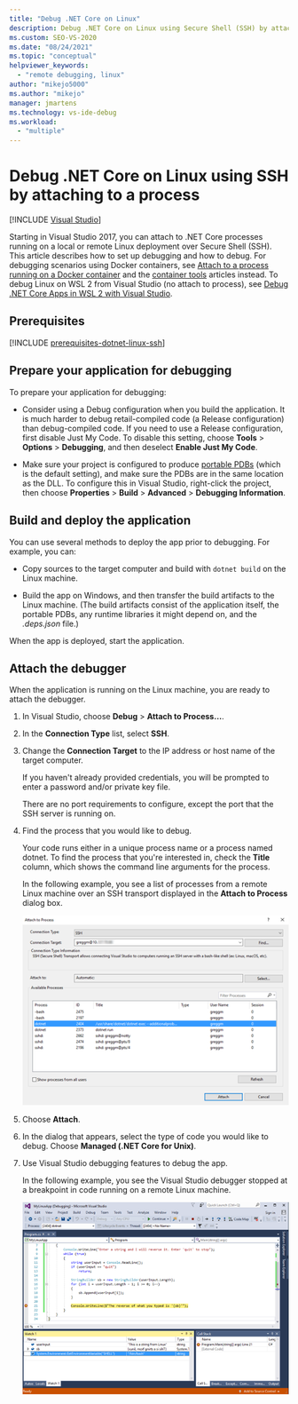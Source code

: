 ```yaml
---
title: "Debug .NET Core on Linux"
description: Debug .NET Core on Linux using Secure Shell (SSH) by attaching to a process. Prepare your app for debugging. Build and deploy the app. Attach the debugger.
ms.custom: SEO-VS-2020
ms.date: "08/24/2021"
ms.topic: "conceptual"
helpviewer_keywords:
  - "remote debugging, linux"
author: "mikejo5000"
ms.author: "mikejo"
manager: jmartens
ms.technology: vs-ide-debug
ms.workload:
  - "multiple"
---
```

# Debug .NET Core on Linux using SSH by attaching to a process

 [!INCLUDE [Visual Studio](~/includes/applies-to-version/vs-windows-only.md)]

Starting in Visual Studio 2017, you can attach to .NET Core processes running on a local or remote Linux deployment over Secure Shell (SSH). This article describes how to set up debugging and how to debug. For debugging scenarios using Docker containers, see [Attach to a process running on a Docker container](../debugger/attach-to-process-running-in-docker-container.md) and the [container tools](../containers/edit-and-refresh.md) articles instead. To debug Linux on WSL 2 from Visual Studio (no attach to process), see [Debug .NET Core Apps in WSL 2 with Visual Studio](../debugger/debug-dotnet-core-in-wsl-2.md).

## Prerequisites

[!INCLUDE [prerequisites-dotnet-linux-ssh](../debugger/includes/prerequisites-dotnet-linux-ssh.md)]

## Prepare your application for debugging

To prepare your application for debugging:

- Consider using a Debug configuration when you build the application. It is much harder to debug retail-compiled code (a Release configuration) than debug-compiled code. If you need to use a Release configuration, first disable Just My Code. To disable this setting, choose **Tools** > **Options** > **Debugging**, and then deselect **Enable Just My Code**.

- Make sure your project is configured to produce [portable PDBs](https://github.com/OmniSharp/omnisharp-vscode/wiki/Portable-PDBs) (which is the default setting), and make sure the PDBs are in the same location as the DLL. To configure this in Visual Studio, right-click the project, then choose **Properties** > **Build** > **Advanced** > **Debugging Information**.

## Build and deploy the application

You can use several methods to deploy the app prior to debugging. For example, you can:

- Copy sources to the target computer and build with ```dotnet build``` on the Linux machine.

- Build the app on Windows, and then transfer the build artifacts to the Linux machine. (The build artifacts consist of the application itself, the portable PDBs, any runtime libraries it might depend on, and the *.deps.json* file.)

When the app is deployed, start the application.

## Attach the debugger

When the application is running on the Linux machine, you are ready to attach the debugger.

1. In Visual Studio, choose **Debug** > **Attach to Process…**.

1. In the **Connection Type** list, select **SSH**.

1. Change the **Connection Target** to the IP address or host name of the target computer.

   If you haven't already provided credentials, you will be prompted to enter a password and/or private key file.

   There are no port requirements to configure, except the port that the SSH server is running on.

1. Find the process that you would like to debug.

   Your code runs either in a unique process name or a process named dotnet. To find the process that you're interested in, check the **Title** column, which shows the command line arguments for the process.

   In the following example, you see a list of processes from a remote Linux machine over an SSH transport displayed in the **Attach to Process** dialog box.

   ![Attach to Linux process](media/remote-debug-linux-over-ssh-attach.png)

1. Choose **Attach**.

1. In the dialog that appears, select the type of code you would like to debug. Choose **Managed (.NET Core for Unix)**.

1. Use Visual Studio debugging features to debug the app.

   In the following example, you see the Visual Studio debugger stopped at a breakpoint in code running on a remote Linux machine.

   ![Hit a breakpoint](media/remote-debug-linux-over-ssh-hit-breakpoint.png)